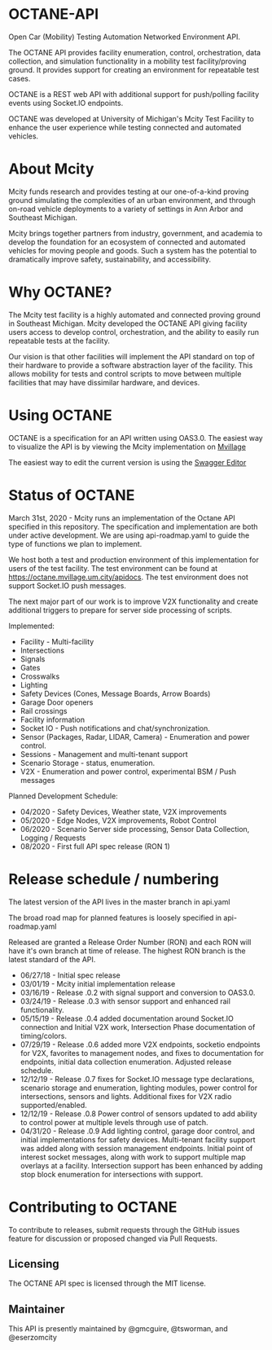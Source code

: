 # OCTANE-API
Open Car (Mobility) Testing Automation Networked Environment API.

The OCTANE API provides facility enumeration, control, orchestration, data collection, and simulation functionality in a mobility test facility/proving ground. It provides support for creating an environment for repeatable test cases.

OCTANE is a REST web API with additional support for push/polling facility events using Socket.IO endpoints.

OCTANE was developed at University of Michigan's Mcity Test Facility to enhance the user experience while testing connected and automated vehicles.

# About Mcity
Mcity funds research and provides testing at our one-of-a-kind proving ground simulating the complexities of an urban environment, and through on-road vehicle deployments to a variety of settings in Ann Arbor and Southeast Michigan.

Mcity brings together partners from industry, government, and academia to develop the foundation for an ecosystem of connected and automated vehicles for moving people and goods. Such a system has the potential to dramatically improve safety, sustainability, and accessibility.

# Why OCTANE?
The Mcity test facility is a highly automated and connected proving ground in Southeast Michigan. Mcity developed the OCTANE API giving facility users access to develop control, orchestration, and the ability to easily run repeatable tests at the facility.

Our vision is that other facilities will implement the API standard on top of their hardware to provide a software abstraction layer of the facility. This allows mobility for tests and control scripts to move between multiple facilities that may have dissimilar hardware, and devices.

# Using OCTANE
OCTANE is a specification for an API written using OAS3.0.
The easiest way to visualize the API is by viewing the Mcity implementation on [Mvillage](https://otane.mvillage.um.city/apidocs/)

The easiest way to edit the current version is using the [Swagger Editor](https://editor.swagger.io/?url=https://raw.githubusercontent.com/mcity/octane-api/master/api.yaml)

# Status of OCTANE
March 31st, 2020 - Mcity runs an implementation of the Octane API specified in this repository. The specification and implementation are both under active development. We are using api-roadmap.yaml to guide the type of functions we plan to implement.

We host both a test and production environment of this implementation for users of the test facility.
The test environment can be found at https://octane.mvillage.um.city/apidocs. The test environment does not support Socket.IO push messages.

The next major part of our work is to improve V2X functionality and create additional triggers to prepare for server side processing of scripts.

Implemented:
* Facility - Multi-facility
* Intersections
* Signals
* Gates
* Crosswalks
* Lighting
* Safety Devices (Cones, Message Boards, Arrow Boards)
* Garage Door openers
* Rail crossings
* Facility information
* Socket IO - Push notifications and chat/synchronization.
* Sensor (Packages, Radar, LIDAR, Camera) - Enumeration and power control.
* Sessions - Management and multi-tenant support
* Scenario Storage -  status, enumeration.
* V2X - Enumeration and power control, experimental BSM / Push messages

Planned Development Schedule:
* 04/2020 - Safety Devices, Weather state, V2X improvements
* 05/2020 - Edge Nodes, V2X improvements, Robot Control
* 06/2020 - Scenario Server side processing, Sensor Data Collection, Logging / Requests
* 08/2020 - First full API spec release (RON 1)

# Release schedule / numbering
The latest version of the API lives in the master branch in api.yaml

The broad road map for planned features is loosely specified in api-roadmap.yaml

Released are granted a Release Order Number (RON) and each RON will have it's own branch at time of release. 
The highest RON branch is the latest standard of the API.

* 06/27/18 - Initial spec release
* 03/01/19 - Mcity initial implementation release
* 03/16/19 - Release .0.2 with signal support and conversion to OAS3.0.
* 03/24/19 - Release .0.3 with sensor support and enhanced rail functionality.
* 05/15/19 - Release .0.4 added documentation around Socket.IO connection and Initial V2X work, Intersection Phase documentation of timing/colors.
* 07/29/19 - Release .0.6 added more V2X endpoints, socketio endpoints for V2X, favorites to management nodes, and fixes to documentation for endpoints, initial data collection enumeration. Adjusted release schedule.
* 12/12/19 - Release .0.7 fixes for Socket.IO message type declarations, scenario storage and enumeration, lighting modules, power control for intersections, sensors and lights. Additional fixes for V2X radio supported/enabled.
* 12/12/19 - Release .0.8 Power control of sensors updated to add ability to control power at multiple levels through use of patch.
* 04/31/20 - Release .0.9 Add lighting control, garage door control, and initial implementations for safety devices. Multi-tenant facility support was added along with session management endpoints. Initial point of interest socket messages, along with work to support multiple map overlays at a facility. Intersection support has been enhanced by adding stop block enumeration for intersections with support.

# Contributing to OCTANE
To contribute to releases, submit requests through the GitHub issues feature for discussion or proposed changed via Pull Requests.

## Licensing
The OCTANE API spec is licensed through the MIT license.

## Maintainer
This API is presently maintained by @gmcguire, @tsworman, and @eserzomcity
